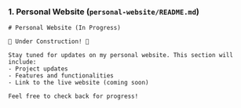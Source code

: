 ### 1. Personal Website (`personal-website/README.md`)
```
# Personal Website (In Progress)

🚧 Under Construction! 🚧

Stay tuned for updates on my personal website. This section will include:
- Project updates
- Features and functionalities
- Link to the live website (coming soon)

Feel free to check back for progress!
```